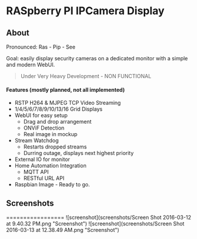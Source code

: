 # RASpberry PI IPCamera Display
## About
Pronounced: Ras - Pip - See

Goal: easily display security cameras on a dedicated monitor with a simple and modern WebUI.

> Under Very Heavy Development - NON FUNCTIONAL

#### Features (mostly planned, not all implemented)
* RSTP H264 & MJPEG TCP Video Streaming
* 1/4/5/6/7/8/9/10/13/16 Grid Displays
* WebUI for easy setup
  * Drag and drop arrangement
  * ONViF Detection
  * Real image in mockup
* Stream Watchdog
  * Restarts dropped streams
  * Durring outage, displays next highest priority
* External IO for monitor
* Home Automation Integration
  * MQTT API
  * RESTful URL API
* Raspbian Image - Ready to go.

## Screenshots
=================
![screenshot](screenshots/Screen Shot 2016-03-12 at 9.40.32 PM.png "Screenshot")
![screenshot](screenshots/Screen Shot 2016-03-13 at 12.38.49 AM.png "Screenshot")
